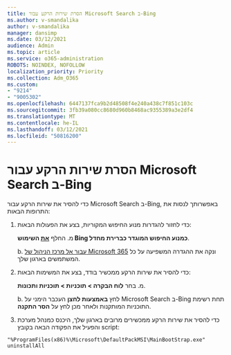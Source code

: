 ```yaml
---
title: הסרת שירות הרקע עבור Microsoft Search ב-Bing
ms.author: v-smandalika
author: v-smandalika
manager: dansimp
ms.date: 03/12/2021
audience: Admin
ms.topic: article
ms.service: o365-administration
ROBOTS: NOINDEX, NOFOLLOW
localization_priority: Priority
ms.collection: Adm_O365
ms.custom:
- "9214"
- "9005302"
ms.openlocfilehash: 6447137fca9b2d48508f4e240a438c7f851c103c
ms.sourcegitcommit: 3fb39a080cc8680d960b8468ac9355389a3e2df4
ms.translationtype: MT
ms.contentlocale: he-IL
ms.lasthandoff: 03/12/2021
ms.locfileid: "50816200"
---
```

# <a name="remove-the-background-service-for-microsoft-search-in-bing"></a>הסרת שירות הרקע עבור Microsoft Search ב-Bing

כדי להסיר את שירות הרקע עבור Microsoft Search ב-Bing, באפשרותך לנסות את התרופות הבאות:

1. כדי לחזור להגדרות מנוע החיפוש המקוריות, בצע את הפעולות הבאות:

    מ. החלף **[את](https://docs.microsoft.com/deployoffice/microsoft-search-bing#change-whether-bing-is-the-default-search-engine-for-google-chrome) השימוש Bing כמנוע החיפוש המוגדר כברירת מחדל**.

    b. [עבור אל מרכז הניהול של Microsoft 365](https://docs.microsoft.com/deployoffice/microsoft-search-bing#configure-the-setting-in-the-microsoft-365-admin-center-to-allow-the-extension-to-be-installed) ונקה את ההגדרה המשפיעה על כל המשתמשים בארגון שלך.

2. כדי להסיר את שירות הרקע ממכשיר בודד, בצע את המשימות הבאות:

    מ. בחר **לוח הבקרה > תוכניות > תוכניות ותכונות**.

    b. לחץ **באמצעות לחצן** העכבר הימני על Microsoft Search ב-Bing תחת רשימת התוכניות המותקנות ולאחר מכן לחץ על **הסר התקנה**.

3. כדי להסיר את שירות הרקע ממכשירים מרובים בארגון שלך, היכנס כמנהל מערכת והפעיל את הפקודה הבאה בקובץ script: 

`"%ProgramFiles(x86)%\Microsoft\DefaultPackMSI\MainBootStrap.exe" uninstallAll`

